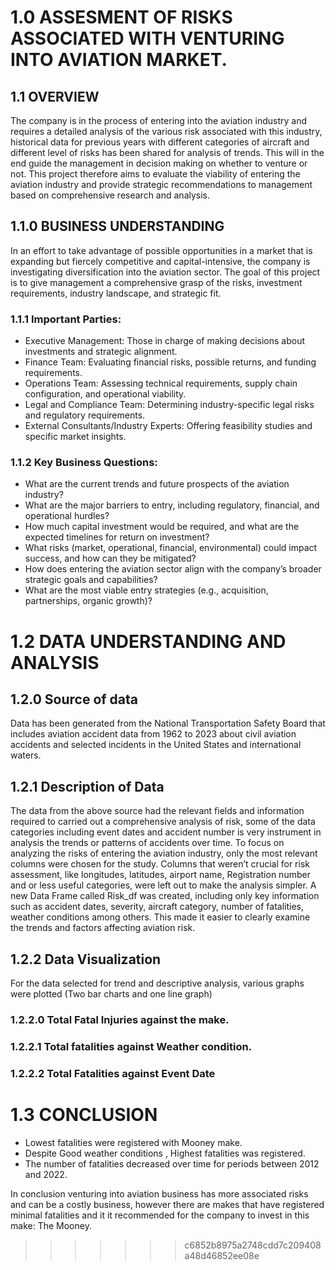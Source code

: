 # 1.0 ASSESMENT OF RISKS ASSOCIATED WITH VENTURING INTO AVIATION MARKET.
## 1.1 OVERVIEW
The company is in the process of entering into the aviation industry and requires a detailed analysis of the various risk associated with this industry, historical data for previous years with different categories of aircraft and different level of risks has been shared for analysis of trends. This will in the end guide the management in decision making on whether to venture or not.
This project therefore aims to evaluate the viability of entering the aviation industry and provide strategic recommendations to management based on comprehensive research and analysis.
## 1.1.0 BUSINESS UNDERSTANDING
In an effort to take advantage of possible opportunities in a market that is expanding but fiercely competitive and capital-intensive, the company is investigating diversification into the aviation sector. The goal of this project is to give management a comprehensive grasp of the risks, investment requirements, industry landscape, and strategic fit.
### 1.1.1 Important Parties:
* Executive Management: Those in charge of making decisions about investments and strategic alignment.
* Finance Team: Evaluating financial risks, possible returns, and funding requirements.
* Operations Team: Assessing technical requirements, supply chain configuration, and operational viability.
* Legal and Compliance Team: Determining industry-specific legal risks and regulatory requirements.
* External Consultants/Industry Experts: Offering feasibility studies and specific market insights.
### 1.1.2 Key Business Questions:
* What are the current trends and future prospects of the aviation industry?
* What are the major barriers to entry, including regulatory, financial, and operational hurdles?
* How much capital investment would be required, and what are the expected timelines for return on investment?
* What risks (market, operational, financial, environmental) could impact success, and how can they be mitigated?
* How does entering the aviation sector align with the company’s broader strategic goals and capabilities?
* What are the most viable entry strategies (e.g., acquisition, partnerships, organic growth)?
# 1.2 DATA UNDERSTANDING AND ANALYSIS
## 1.2.0 Source of data
Data has been generated from the National Transportation Safety Board that includes aviation accident data from 1962 to 2023 about civil aviation accidents and selected incidents in the United States and international waters.
## 1.2.1 Description of Data
The data from the above source had the relevant fields and information required to carried out a comprehensive analysis of risk, some of the data categories including event dates and accident number is very instrument in analysis the trends or patterns of accidents over time. To focus on analyzing the risks of entering the aviation industry, only the most relevant columns were chosen for the study. Columns that weren’t crucial for risk assessment, like longitudes, latitudes, airport name, Registration number and or less useful categories, were left out to make the analysis simpler. A new Data Frame called Risk_df was created, including only key information such as accident dates, severity, aircraft category, number of fatalities, weather conditions among others. This made it easier to clearly examine the trends and factors affecting aviation risk.
## 1.2.2 Data Visualization
For the data selected for trend and descriptive analysis, various graphs were plotted (Two bar charts and one line graph)
### 1.2.2.0 Total Fatal Injuries against the make.
### 1.2.2.1 Total fatalities against Weather condition.
### 1.2.2.2 Total Fatalities against Event Date


# 1.3 CONCLUSION
* Lowest fatalities were registered with Mooney make.
* Despite Good weather conditions , Highest fatalities was registered.
* The number of fatalities decreased over time for periods between 2012 and 2022.

In conclusion venturing into aviation business has more associated risks and can be a costly business, however there are makes that have registered minimal fatalities and it it recommended for the company to invest in this make: The Mooney.




>>>>>>> c6852b8975a2748cdd7c209408a48d46852ee08e

